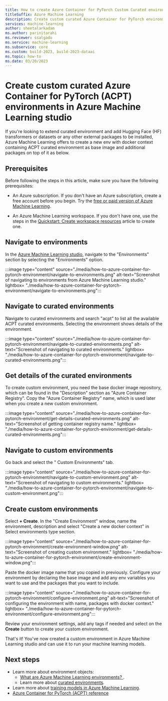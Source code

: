 ```yaml
---
title: How to create Azure Container for PyTorch Custom Curated environment
titleSuffix: Azure Machine Learning
description: Create custom curated Azure Container for PyTorch environments in Azure Machine Learning studio to run your machine learning models and reuse it in different scenarios.
services: machine-learning
author: sheetalarkadam
ms.author: parinitarahi
ms.reviewer: ssalgado
ms.service: machine-learning
ms.subservice: core
ms.custom: build-2023, build-2023-dataai
ms.topic: how-to
ms.date: 03/20/2023
---
```


# Create custom curated Azure Container for PyTorch (ACPT) environments in Azure Machine Learning studio

If you're looking to extend curated environment and add Hugging Face (HF) transformers or datasets or any other external packages to be installed, Azure Machine Learning offers to create a new env with docker context containing ACPT curated environment as base image and additional packages on top of it as below.

## Prerequisites

Before following the steps in this article, make sure you have the following prerequisites:

- An Azure subscription. If you don't have an Azure subscription, create a free account before you begin. Try the [free or paid version of Azure Machine Learning](https://azure.microsoft.com/free/).

- An Azure Machine Learning workspace. If you don't have one, use the steps in the [Quickstart: Create workspace resources](quickstart-create-resources.md) article to create one.

## Navigate to environments

In the [Azure Machine Learning studio](https://ml.azure.com/registries/environments), navigate to the "Environments" section by selecting the "Environments" option.

:::image type="content" source="./media/how-to-azure-container-for-pytorch-environment/navigate-to-environments.png" alt-text="Screenshot of navigating to environments from Azure Machine Learning studio." lightbox= "./media/how-to-azure-container-for-pytorch-environment/navigate-to-environments.png":::

## Navigate to curated environments

Navigate to curated environments and search "acpt" to list all the available ACPT curated environments. Selecting the environment shows details of the environment.

:::image type="content" source="./media/how-to-azure-container-for-pytorch-environment/navigate-to-curated-environments.png" alt-text="Screenshot of navigating to curated environments." lightbox= "./media/how-to-azure-container-for-pytorch-environment/navigate-to-curated-environments.png":::


## Get details of the curated environments

To create custom environment, you need the base docker image repository, which can be found in the "Description" section as "Azure Container Registry". Copy the "Azure Container Registry" name, which is used later when you create a new custom environment.

:::image type="content" source="./media/how-to-azure-container-for-pytorch-environment/get-details-curated-environments.png" alt-text="Screenshot of getting container registry name." lightbox= "./media/how-to-azure-container-for-pytorch-environment/get-details-curated-environments.png":::

## Navigate to custom environments

Go back and select the " Custom Environments" tab.

:::image type="content" source="./media/how-to-azure-container-for-pytorch-environment/navigate-to-custom-environment.png" alt-text="Screenshot of navigating to custom environments." lightbox= "./media/how-to-azure-container-for-pytorch-environment/navigate-to-custom-environment.png":::

## Create custom environments

Select **+ Create**. In the "Create Environment" window, name the environment, description and select "Create a new docker context" in Select environments type section.

:::image type="content" source="./media/how-to-azure-container-for-pytorch-environment/create-environment-window.png" alt-text="Screenshot of creating custom environment." lightbox= "./media/how-to-azure-container-for-pytorch-environment/create-environment-window.png":::

Paste the docker image name that you copied in previously. Configure your environment by declaring the base image and add any env variables you want to use and the packages that you want to include.

:::image type="content" source="./media/how-to-azure-container-for-pytorch-environment/configure-environment.png" alt-text="Screenshot of configuring the environment with name, packages with docker context." lightbox= "./media/how-to-azure-container-for-pytorch-environment/configure-environment.png":::

Review your environment settings, add any tags if needed and select on the **Create** button to create your custom environment.

That's it! You've now created a custom environment in Azure Machine Learning studio and can use it to run your machine learning models.

## Next steps

- Learn more about environment objects:
    - [What are Azure Machine Learning environments? ](concept-environments.md).
    -  Learn more about [curated environments](concept-environments.md).
- Learn more about [training models in Azure Machine Learning](concept-train-machine-learning-model.md).
- [Azure Container for PyTorch (ACPT) reference](resource-azure-container-for-pytorch.md)
